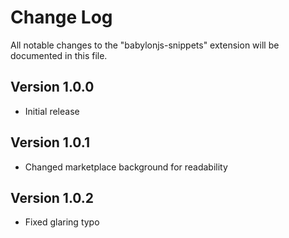 # Change Log

All notable changes to the "babylonjs-snippets" extension will be documented in this file.

## Version 1.0.0

- Initial release

## Version 1.0.1

- Changed marketplace background for readability

## Version 1.0.2

- Fixed glaring typo
